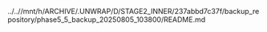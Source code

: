 ../..//mnt/h/ARCHIVE/.UNWRAP/D/STAGE2_INNER/237abbd7c37f/backup_repository/phase5_5_backup_20250805_103800/README.md
